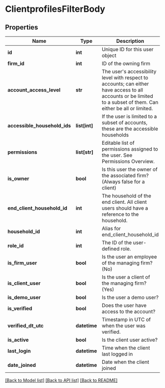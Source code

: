 # ClientprofilesFilterBody

## Properties
Name | Type | Description | Notes
------------ | ------------- | ------------- | -------------
**id** | **int** | Unique ID for this user object | [optional] 
**firm_id** | **int** | ID of the owning firm | [optional] 
**account_access_level** | **str** | The user&#x27;s accessibility level with respect to accounts; can either have access to all accounts or be limited to a subset of them. Can either be all or limited. | [optional] 
**accessible_household_ids** | **list[int]** | If the user is limited to a subset of accounts, these are the accessible households | [optional] 
**permissions** | **list[str]** | Editable list of permissions assigned to the user. See Permissions Overview. | [optional] 
**is_owner** | **bool** | Is this user the owner of the associated firm? (Always false for a client) | [optional] 
**end_client_household_id** | **int** | The household of the end client. All client users should have a reference to the household. | [optional] 
**household_id** | **int** | Alias for end_client_household_id | [optional] 
**role_id** | **int** | The ID of the user-defined role. | [optional] 
**is_firm_user** | **bool** | Is the user an employee of the managing firm? (No) | [optional] 
**is_client_user** | **bool** | Is the user a client of the managing firm? (Yes) | [optional] 
**is_demo_user** | **bool** | Is the user a demo user? | [optional] 
**is_verified** | **bool** | Does the user have access to the account? | [optional] 
**verified_dt_utc** | **datetime** | Timestamp in UTC of when the user was verified. | [optional] 
**is_active** | **bool** | Is the client user active? | [optional] 
**last_login** | **datetime** | Time when the client last logged in | [optional] 
**date_joined** | **datetime** | Date when the client joined | [optional] 

[[Back to Model list]](../README.md#documentation-for-models) [[Back to API list]](../README.md#documentation-for-api-endpoints) [[Back to README]](../README.md)


